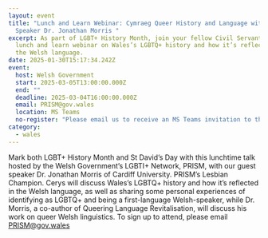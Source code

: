 ```yaml
---
layout: event
title: "Lunch and Learn Webinar: Cymraeg Queer History and Language with Guest
  Speaker Dr. Jonathan Morris "
excerpt: As part of LGBT+ History Month, join your fellow Civil Servants for a
  lunch and learn webinar on Wales’s LGBTQ+ history and how it’s reflected in
  the Welsh language.
date: 2025-01-30T15:17:34.242Z
event:
  host: Welsh Government
  start: 2025-03-05T13:00:00.000Z
  end: ""
  deadline: 2025-03-04T16:00:00.000Z
  email: PRISM@gov.wales
  location: MS Teams
  no-register: "Please email us to receive an MS Teams invitation to the webinar. "
category:
  - wales
---
```

Mark both LGBT+ History Month and St David’s Day with this lunchtime talk hosted by the Welsh Government’s LGBTI+ Network, PRISM, with our guest speaker Dr. Jonathan Morris of Cardiff University. PRISM’s Lesbian Champion. Cerys will discuss Wales’s LGBTQ+ history and how it’s reflected in the Welsh language, as well as sharing some personal experiences of identifying as LGBTQ+ and being a first-language Welsh-speaker, while Dr. Morris, a co-author of Queering Language Revitalisation, will discuss his work on queer Welsh linguistics. To sign up to attend, please email [PRISM@gov.wales](mailto:PRISM@gov.wales)